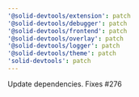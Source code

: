 ```yaml
---
'@solid-devtools/extension': patch
'@solid-devtools/debugger': patch
'@solid-devtools/frontend': patch
'@solid-devtools/overlay': patch
'@solid-devtools/logger': patch
'@solid-devtools/theme': patch
'solid-devtools': patch
---
```


Update dependencies. Fixes #276
